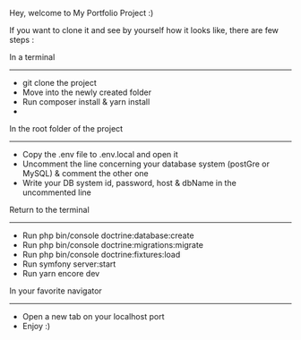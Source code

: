 
Hey, welcome to My Portfolio Project :)

If you want to clone it and see by yourself how it looks like, there are few steps :

In a terminal
*************
* git clone the project
* Move into the newly created folder
* Run composer install & yarn install
* 
In the root folder of the project
*********************************
* Copy the .env file to .env.local and open it
* Uncomment the line concerning your database system (postGre or MySQL) & comment the other one
* Write your DB system id, password, host & dbName in the uncommented line

Return to the terminal
**********************
* Run php bin/console doctrine:database:create
* Run php bin/console doctrine:migrations:migrate
* Run php bin/console doctrine:fixtures:load
* Run symfony server:start
* Run yarn encore dev

In your favorite navigator
**************************
* Open a new tab on your localhost port
* Enjoy :)
